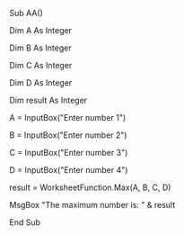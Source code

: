 Sub AA()

Dim A As Integer

Dim B As Integer

Dim C As Integer

Dim D As Integer

Dim result As Integer 

A = InputBox("Enter number 1")

B = InputBox("Enter number 2")

C = InputBox("Enter number 3")

D = InputBox("Enter number 4")

result = WorksheetFunction.Max(A, B, C, D) 

MsgBox "The maximum number is: " & result

End Sub
